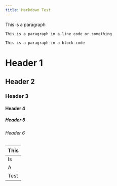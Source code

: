 ```yaml
---
title: Markdown Test
---
```

This is a paragraph

`This is a paragraph in a line code or something`

```
This is a paragraph in a block code
```

# Header 1
## Header 2
### Header 3
#### Header 4
##### Header 5
###### Header 6

|This|
|----|
|Is  |
|A   |
|Test|
